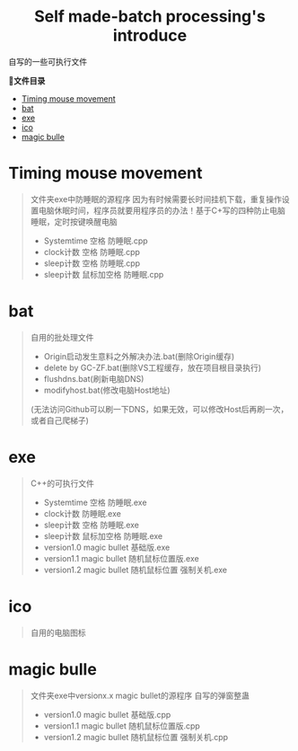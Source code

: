 <h1 align="center">Self made-batch processing's introduce</h1>

自写的一些可执行文件

**📣文件目录**
- [Timing mouse movement](#Timing-mouse-movement)
- [bat](#bat)
- [exe](#exe)
- [ico](#ico)
- [magic bulle](#magic-bulle)

# Timing mouse movement
>文件夹exe中防睡眠的源程序
>因为有时候需要长时间挂机下载，重复操作设置电脑休眠时间，程序员就要用程序员的办法！基于C+写的四种防止电脑睡眠，定时按键唤醒电脑
>* Systemtime 空格 防睡眠.cpp
>* clock计数 空格 防睡眠.cpp
>* sleep计数 空格 防睡眠.cpp
>* sleep计数 鼠标加空格 防睡眠.cpp

# bat
>自用的批处理文件
>* Origin启动发生意料之外解决办法.bat(删除Origin缓存)
>* delete by GC-ZF.bat(删除VS工程缓存，放在项目根目录执行)
>* flushdns.bat(刷新电脑DNS)
>* modifyhost.bat(修改电脑Host地址)
>
> (无法访问Github可以刷一下DNS，如果无效，可以修改Host后再刷一次，或者自己爬梯子)

# exe
>C++的可执行文件
>* Systemtime 空格 防睡眠.exe
>* clock计数 防睡眠.exe
>* sleep计数 空格 防睡眠.exe
>* sleep计数 鼠标加空格 防睡眠.exe
>* version1.0 magic bullet 基础版.exe
>* version1.1 magic bullet 随机鼠标位置版.exe
>* version1.2 magic bullet 随机鼠标位置 强制关机.exe

# ico
>自用的电脑图标

# magic bulle
>文件夹exe中versionx.x magic bullet的源程序
>自写的弹窗整蛊
>* version1.0 magic bullet 基础版.cpp
>* version1.1 magic bullet 随机鼠标位置版.cpp
>* version1.2 magic bullet 随机鼠标位置 强制关机.cpp
